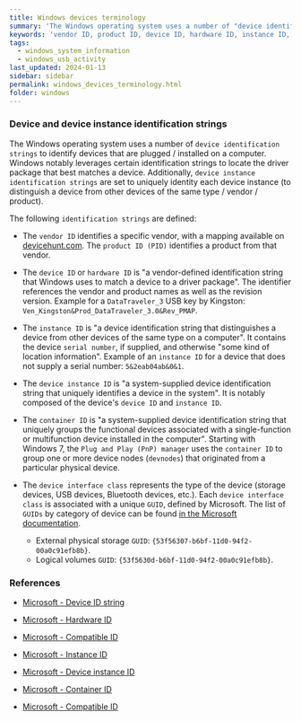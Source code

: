 ```yaml
---
title: Windows devices terminology
summary: 'The Windows operating system uses a number of "device identification strings" and "device instance identification strings" to identify devices that are plugged / installed on a computer, and their instances.\n\nThe following identification strings are defined: vendor ID, product ID, device ID, hardware ID, instance ID, device instance ID, and container ID.\n\nThese various identifiers can be used to uniquely identify USB drives plugged into a computer, and are referenced in various registry keys, ETW events, and log files.'
keywords: 'vendor ID, product ID, device ID, hardware ID, instance ID, device instance ID, container ID, device interface class'
tags:
  - windows_system_information
  - windows_usb_activity
last_updated: 2024-01-13
sidebar: sidebar
permalink: windows_devices_terminology.html
folder: windows
---
```


### Device and device instance identification strings

The Windows operating system uses a number of `device identification strings`
to identify devices that are plugged / installed on a computer. Windows notably
leverages certain identification strings to locate the driver package that best
matches a device. Additionally, `device instance identification strings` are
set to uniquely identity each device instance (to distinguish a device from
other devices of the same type / vendor / product).

The following `identification strings` are defined:

  - The `vendor ID` identifies a specific vendor, with a mapping available on
    [devicehunt.com](https://devicehunt.com/all-usb-vendors). The
    `product ID (PID)` identifies a product from that vendor.

  - The `device ID` or `hardware ID` is "a vendor-defined identification string
    that Windows uses to match a device to a driver package". The identifier
    references the vendor and product names as well as the revision version.
    Example for a `DataTraveler_3` USB key by Kingston:
    `Ven_Kingston&Prod_DataTraveler_3.0&Rev_PMAP`.

  - The `instance ID` is "a device identification string that distinguishes a
    device from other devices of the same type on a computer". It contains the
    device `serial number`, if supplied, and otherwise "some kind of location
    information". Example of an `instance ID` for a device that does not supply
    a serial number: `5&2eab04ab&0&1`.

  - The `device instance ID` is "a system-supplied device identification string
    that uniquely identifies a device in the system". It is notably composed of
    the device's `device ID` and `instance ID`.

  - The `container ID` is "a system-supplied device identification string that
    uniquely groups the functional devices associated with a single-function or
    multifunction device installed in the computer". Starting with Windows 7,
    the `Plug and Play (PnP) manager` uses the `container ID` to group one or
    more device nodes (`devnodes`) that originated from a particular physical
    device.

  - The `device interface class` represents the type of the device (storage
    devices, USB devices, Bluetooth devices, etc.). Each
    `device interface class` is associated with a unique `GUID`, defined by
    Microsoft. The list of `GUIDs` by category of device can be found
    [in the Microsoft documentation](https://learn.microsoft.com/en-us/previous-versions//ff553412(v=vs.85)).
      - External physical storage `GUID`:
        `{53f56307-b6bf-11d0-94f2-00a0c91efb8b}`.
      - Logical volumes `GUID`: `{53f5630d-b6bf-11d0-94f2-00a0c91efb8b}`.

### References

  - [Microsoft - Device ID string](https://learn.microsoft.com/en-us/windows-hardware/drivers/install/device-ids)

  - [Microsoft - Hardware ID](https://learn.microsoft.com/en-us/windows-hardware/drivers/install/hardware-ids)

  - [Microsoft - Compatible ID](https://learn.microsoft.com/en-us/windows-hardware/drivers/install/compatible-ids)

  - [Microsoft - Instance ID](https://learn.microsoft.com/en-us/windows-hardware/drivers/install/instance-ids)

  - [Microsoft - Device instance ID](https://learn.microsoft.com/en-us/windows-hardware/drivers/install/device-instance-ids)

  - [Microsoft - Container ID](https://learn.microsoft.com/en-us/windows-hardware/drivers/install/container-ids)

  - [Microsoft - Compatible ID]()
